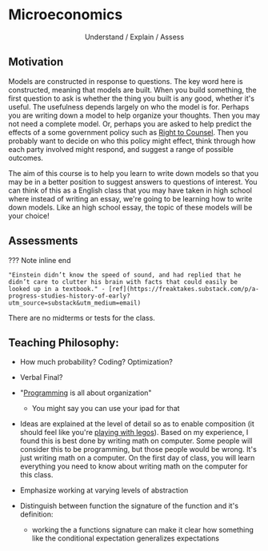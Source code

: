 # Microeconomics

<div style="text-align: center;">
    <span>
        Understand / Explain / Assess
    </span>
</div>

## **Motivation**
Models are constructed in response to questions. The key word here is constructed, meaning that models are built. When you build something, the first question to ask is whether the thing you built is any good, whether it's useful. The usefulness depends largely on who the model is for. Perhaps you are writing down a model to help organize your thoughts. Then you may not need a complete model. Or, perhaps you are asked to help predict the effects of a some government policy such as [Right to Counsel](https://www.jud.ct.gov/HomeNotices/NoticeToTenants.html#:~:text=Right%20to%20Counsel%20%2D%20CT%20Judicial%20Branch&text=Public%20Act%2021%2D34%20created,loss%20of%20their%20housing%20subsidy.). Then you probably want to decide on who this policy might effect, think through how each party involved might respond, and suggest a range of possible outcomes.

The aim of this course is to help you learn to write down models so that you may be in a better position to suggest answers to questions of interest. You can think of this as a English class that you may have taken in high school where instead of writing an essay, we're going to be learning how to write down models. Like an high school essay, the topic of these models will be your choice!

## **Assessments**

<!-- There will be no tests/midterms in this course. In my experience, tests and midterms encourage an impresssive amount of "cramming" days before the test, with most of the material forgotten a few days after. I am not concerned by the fact that the material is forgotten. Most of the material in this course will be forgotten regardless of how you learned it. What's important to take away from this class though is an understanding of how to break down an idea (a model) into simpler parts, work on each part and then glue them back together. Cramming doesn't help with this, so no tests/midterms.  -->

??? Note inline end 

    "Einstein didn’t know the speed of sound, and had replied that he didn’t care to clutter his brain with facts that could easily be looked up in a textbook." - [ref](https://freaktakes.substack.com/p/a-progress-studies-history-of-early?utm_source=substack&utm_medium=email)
There are no midterms or tests for the class. 


## **Teaching Philosophy**:
- How much probability? Coding? Optimization?
- Verbal Final?


- "[Programming](https://henryiii.github.io/level-up-your-python/notebooks/0%20Intro.html) is all about organization"
    - You might say you can use your ipad for that
- Ideas are explained at the level of detail so as to enable composition (it should feel like you're [playing with legos](https://youtu.be/Jy5Jw8hNiAQ?t=464)). Based on my experience, I found this is best done by writing math on computer. Some people will consider this to be programming, but those people would be wrong. It's just writing math on a computer. On the first day of class, you will learn everything you need to know about writing math on the computer for this class.
- Emphasize working at varying levels of abstraction
- Distinguish between function the signature of the function and it's definition: 
    - working the a functions signature can make it clear how something like the conditional expectation generalizes expectations

